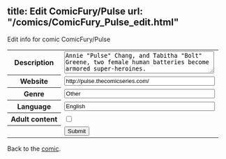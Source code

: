 title: Edit ComicFury/Pulse
url: "/comics/ComicFury_Pulse_edit.html"
---
Edit info for comic ComicFury/Pulse

<form name="comic" action="http://gaepostmail.appspot.com/comic/" method="post">
<table class="comicinfo">
<tr>
<th>Description</th><td><textarea name="description" cols="40" rows="3">Annie &quot;Pulse&quot; Chang, and Tabitha &quot;Bolt&quot; Greene, two female human batteries become armored super-heroines.</textarea></td>
</tr>
<tr>
<th>Website</th><td><input type="text" name="url" value="http://pulse.thecomicseries.com/" size="40"/></td>
</tr>
<tr>
<th>Genre</th><td><input type="text" name="genre" value="Other" size="40"/></td>
</tr>
<tr>
<th>Language</th><td><input type="text" name="language" value="English" size="40"/></td>
</tr>
<tr>
<th>Adult content</th><td><input type="checkbox" name="adult" value="adult" /></td>
</tr>
<tr>
<th></th><td>
<input type="hidden" name="comic" value="ComicFury_Pulse" />
<input type="submit" name="submit" value="Submit" />
</td>
</tr>
</table>
</form>

Back to the [comic](ComicFury_Pulse.html).
